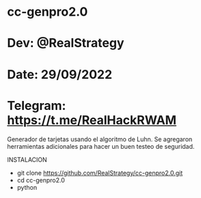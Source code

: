 # cc-genpro2.0
# Dev: @RealStrategy
# Date: 29/09/2022
# Telegram: https://t.me/RealHackRWAM

Generador de tarjetas usando el algoritmo de Luhn. Se agregaron herramientas adicionales para hacer un buen testeo de seguridad.

INSTALACION

- git clone https://github.com/RealStrategy/cc-genpro2.0.git
- cd cc-genpro2.0
- python 
